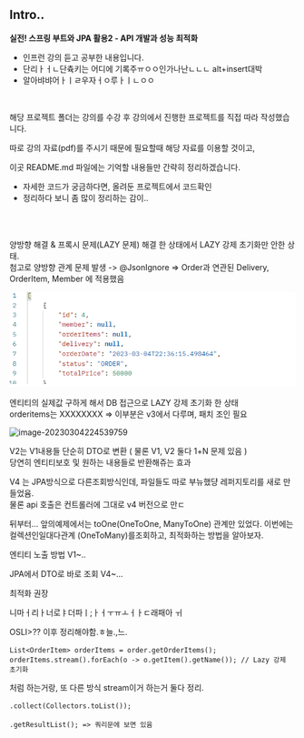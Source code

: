 ## Intro..

**실전! 스프링 부트와 JPA 활용2 - API 개발과 성능 최적화**

* 인프런 강의 듣고 공부한 내용입니다.
* 단리ㅏㅓㄴ단츅키는 어디에 기록주ㅠㅇㅇ인가나난ㄴㄴㄴ alt+insert대박
* 알아뱌뱌어ㅏㅣㄹ우자ㅓㅇ루ㅏㅣㄴㅇㅇ

<br>

해당 프로젝트 폴더는 강의를 수강 후 강의에서 진행한 프로젝트를 직접 따라 작성했습니다.

따로 강의 자료(pdf)를 주시기 때문에 필요할때 해당 자료를 이용할 것이고,

이곳 README.md 파일에는 기억할 내용들만 간략히 정리하겠습니다.

* 자세한 코드가 궁금하다면, 올려둔 프로젝트에서 코드확인
* 정리하다 보니 좀 많이 정리하는 감이..

<br><br>

양방향 해결 & 프록시 문제(LAZY 문제) 해결 한 상태에서 LAZY 강제 초기화만 안한 상태.  
첨고로 양방향 관계 문제 발생 -> @JsonIgnore => Order과 연관된 Delivery, OrderItem, Member 에 적용했음

<img src=".\images\image-20230304223646092.png" alt="image-20230304223646092"  /> 



엔티티의 실제값 구하게 해서 DB 접근으로 LAZY 강제 초기화 한 상태  
orderitems는 XXXXXXXX => 이부분은 v3에서 다루며, 패치 조인 필요

<img src="C:\Users\KoBongHun\Desktop\Git\Study\Spring_Study\images\README\image-20230304224539759.png" alt="image-20230304224539759"  /> 



V2는 V1내용들 단순히 DTO로 변환 ( 물론 V1, V2 둘다 1+N 문제 있음 )  
당연히 엔티티보호 및 원하는 내용들로 반환해쥬는 효과



V4 는 JPA방식으로 다른조회방식인데, 파일들도 따로 부뉴했댱 레퍼지토리를 새로 만들었윰.  
물론 api 호출은 컨트롤러에 그대로 v4 버전으로 만ㄷ



뒤부터... 앞의예제에서는 toOne(OneToOne, ManyToOne) 관계만 있었다. 이번에는컬렉션인일대다관계 
(OneToMany)를조회하고, 최적화하는 방법을 알아보자.

엔티티 노출 방법 V1~..

JPA에서 DTO로 바로 조회 V4~...



최적화 권장

니마ㅓ리ㅏ너로ㅑ더파ㅣ;ㅏㅓㅜㅠㅗㅓㅏㄷ래패아 ㅟ



OSLI>?? 이후 정리해야함.ㅎ늘.,느.



```
List<OrderItem> orderItems = order.getOrderItems();
orderItems.stream().forEach(o -> o.getItem().getName()); // Lazy 강제 초기화
```

처럼 하는거랑, 또 다른 방식 stream이거 하는거 둘다 정리.

```
.collect(Collectors.toList());

.getResultList(); => 쿼리문에 보면 있윰
```

